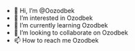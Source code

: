 - 👋 Hi, I’m @Oozodbek
- 👀 I’m interested in Ozodbek
- 🌱 I’m currently learning Ozodbek
- 💞️ I’m looking to collaborate on Ozodbek
- 📫 How to reach me Ozodbek

<!---
Oozodbek/Oozodbek is a ✨ special ✨ repository because its `README.md` (this file) appears on your GitHub profile.
You can click the Preview link to take a look at your changes.
--->
